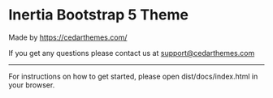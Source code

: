 # Inertia Bootstrap 5 Theme

Made by https://cedarthemes.com/

If you get any questions please contact us at support@cedarthemes.com

---

For instructions on how to get started, please open dist/docs/index.html in your browser.
